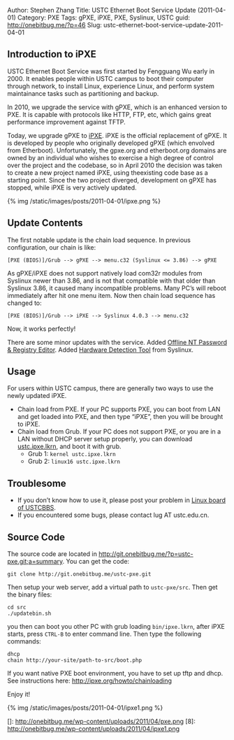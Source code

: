 Author: Stephen Zhang
Title: USTC Ethernet Boot Service Update (2011-04-01)
Category: PXE
Tags: gPXE, iPXE, PXE, Syslinux, USTC
guid: http://onebitbug.me/?p=46
Slug: ustc-ethernet-boot-service-update-2011-04-01

## Introduction to iPXE

USTC Ethernet Boot Service was first started by Fengguang Wu early in 2000.
It enables people within USTC campus to boot their computer through network,
to install Linux, experience Linux, and perform system maintainance tasks such as partitioning and backup.

In 2010, we upgrade the service with gPXE, which is an enhanced version to PXE.
It is capable with protocols like HTTP, FTP, etc, which gains great performance improvement against TFTP.

<!--more-->

Today, we upgrade gPXE to [iPXE][1]. iPXE is the official replacement of gPXE.
It is developed by people who originally developed gPXE (which envolved from Etherboot).
Unfortunately, the gpxe.org and etherboot.org domains are owned by an individual who wishes to exercise a high degree of control over the project and the codebase, so in April 2010 the decision was taken to create a new project named iPXE, using theexisting code base as a starting point. Since the two project diverged, development on gPXE has stopped, while iPXE is very actively updated.

{% img /static/images/posts/2011-04-01/ipxe.png %}

## Update Contents

The first notable update is the chain load sequence. In previous configuration, our chain is like:

    [PXE (BIOS)]/Grub --> gPXE --> menu.c32 (Syslinux <= 3.86) --> gPXE

As gPXE/iPXE does not support natively load com32r modules from Syslinux newer than 3.86, and is not that compatible with that older than Syslinux 3.86, it caused many incompatible problems. Many PC’s will reboot immediately after hit one menu item. Now then chain load sequence has changed to:

    [PXE (BIOS)]/Grub --> iPXE --> Syslinux 4.0.3 --> menu.c32

Now, it works perfectly!

There are some minor updates with the service.
Added [Offline NT Password & Registry Editor][3].
Added [Hardware Detection Tool][4] from Syslinux.

## Usage

For users within USTC campus, there are generally two ways to use the newly updated iPXE.

*   Chain load from PXE. If your PC supports PXE, you can boot from LAN and get loaded into PXE,
    and then type “iPXE<ret>”, then you will be brought to iPXE.
*   Chain load from Grub. If your PC does not support PXE, or you are in a LAN without DHCP server setup properly,
    you can download [ustc.ipxe.lkrn][5], and boot it with grub. 
    *   Grub 1: `kernel ustc.ipxe.lkrn`
    *   Grub 2: `linux16 ustc.ipxe.lkrn`

## Troublesome

*   If you don’t know how to use it, please post your problem in [Linux board of USTCBBS][6].
*   If you encountered some bugs, please contact lug AT ustc.edu.cn.

## Source Code

The source code are located in <http://git.onebitbug.me/?p=ustc-pxe.git;a=summary>. You can get the code:

    git clone http://git.onebitbug.me/ustc-pxe.git

Then setup your web server, add a virtual path to `ustc-pxe/src`. Then get the binary files:

    cd src
    ./updatebin.sh

you then can boot you other PC with grub loading `bin/ipxe.lkrn`, after iPXE starts, press `CTRL-B` to enter command line. Then type the following commands:

    dhcp
    chain http://your-site/path-to-src/boot.php

If you want native PXE boot environment, you have to set up tftp and dhcp. See instructions here: <http://ipxe.org/howto/chainloading>

Enjoy it!

{% img /static/images/posts/2011-04-01/ipxe1.png %}

 [1]: http://ipxe.org/
 [3]: http://home.eunet.no/pnordahl/ntpasswd/
 [4]: http://hdt-project.org/
 [5]: http://pxe.ustc.edu.cn/bin/ustc.ipxe.lkrn
 [6]: http://bbs.ustc.edu.cn/cgi/bbsdoc?board=Linux
 []: http://onebitbug.me/wp-content/uploads/2011/04/pxe.png
 [8]: http://onebitbug.me/wp-content/uploads/2011/04/ipxe1.png

